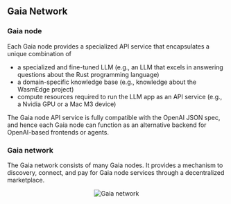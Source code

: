 ## Gaia Network

### Gaia node

Each Gaia node provides a specialized API service that encapsulates a unique combination of

* a specialized and fine-tuned LLM (e.g., an LLM that excels in answering questions about the Rust programming language)
* a domain-specific knowledge base (e.g., knowledge about the WasmEdge project)
* compute resources required to run the LLM app as an API service (e.g., a Nvidia GPU or a Mac M3 device)

The Gaia node API service is fully compatible with the OpenAI JSON spec, and hence each Gaia node can function as an alternative backend for OpenAI-based frontends or agents.

### Gaia network

The Gaia network consists of many Gaia nodes. It provides a mechanism to discovery, connect, and pay for Gaia node services through a decentralized marketplace.

<div align="center">
  
![Gaia network](https://github.com/gaia-network/.github/raw/main/profile/gaia_arch.png)

</div>
